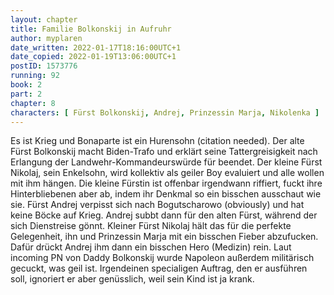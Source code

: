 ```yaml
---
layout: chapter
title: Familie Bolkonskij in Aufruhr
author: myplaren
date_written: 2022-01-17T18:16:00UTC+1
date_copied: 2022-01-19T13:06:00UTC+1
postID: 1573776
running: 92
book: 2
part: 2
chapter: 8
characters: [ Fürst Bolkonskij, Andrej, Prinzessin Marja, Nikolenka ]
---
```

Es ist Krieg und Bonaparte ist ein Hurensohn (citation needed). Der alte Fürst Bolkonskij macht Biden-Trafo und erklärt seine Tattergreisigkeit nach Erlangung der Landwehr-Kommandeurswürde für beendet. Der kleine Fürst Nikolaj, sein Enkelsohn, wird kollektiv als geiler Boy evaluiert und alle wollen mit ihm hängen. Die kleine Fürstin ist offenbar irgendwann riffiert, fuckt ihre Hinterbliebenen aber ab, indem ihr Denkmal so ein bisschen ausschaut wie sie. Fürst Andrej verpisst sich nach Bogutscharowo (obviously) und hat keine Böcke auf Krieg. Andrej subbt dann für den alten Fürst, während der sich Dienstreise gönnt. Kleiner Fürst Nikolaj hält das für die perfekte Gelegenheit, ihn und Prinzessin Marja mit ein bisschen Fieber abzufucken. Dafür drückt Andrej ihm dann ein bisschen Hero (Medizin) rein. Laut incoming PN von Daddy Bolkonskij wurde Napoleon außerdem militärisch gecuckt, was geil ist. Irgendeinen specialigen Auftrag, den er ausführen soll, ignoriert er aber genüsslich, weil sein Kind ist ja krank.